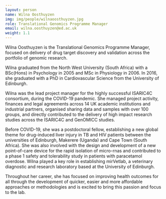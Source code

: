 ```yaml
---
layout: person
name: Wilna Oosthuyzen
img: img/people/wilnaoosthuyzen.jpg
role: Translational Genomics Programme Manager
email: wilna.oosthuyzen@ed.ac.uk
weight: 1.1
--- 
```


Wilna Oosthuyzen is the Translational Genomics Programme Manager, focused on delivery of drug target discovery and validation across the portfolio of genomic research. 

Wilna graduated from the North West University (South Africa) with a BSc(Hons) in Psychology in 2005 and MSc in Physiology in 2006. In 2016, she graduated with a PhD in Cardiovascular Science from the University of Edinburgh.

Wilna was the lead project manager for the highly successful ISARIC4C consortium, during the COVID-19 pandemic. She managed project activity, finances and legal agreements across 14 UK academic institutions and industrial partners, organised sharing data and samples with over 100 groups, and directly contributed to the delivery of high impact research studies across the ISARIC4C and GenOMICC studies. 

Before COVID-19, she was a postdoctoral fellow, establishing a new global theme for drug-induced liver injury in TB and HIV patients between the universities of Edinburgh, Makerere (Uganda) and Cape Town (South Africa). She was also involved with the design and development of a new point-of-care device for the rapid isolation of micro-rnas and contributed to a phase 1 safety and tolerability study in patients with paracetamol overdose. Wilna played a key role in establishing mirVetlab, a veterinary diagnostic and research laboratory based at the University of Edinburgh.  

Throughout her career, she has focused on improving health outcomes for all through the development of quicker, easier and more affordable approaches or methodologies and is excited to bring this passion and focus to the lab.  